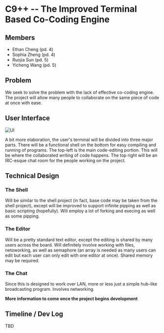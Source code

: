 # C9++ -- The Improved Terminal Based Co-Coding Engine

## Members
- Ethan Cheng (pd. 4)
- Sophia Zheng (pd. 4)
- Ruojia Sun (pd. 5)
- Yicheng Wang (pd. 5)

## Problem
We seek to solve the problem with the lack of effective co-coding engine. The
project will allow many people to collaborate on the same piece of code at once
with ease.

## User Interface
![UI](UI.png)

A bit more elaboration, the user's terminal will be divided into three major
parts. There will be a functional shell on the bottom for easy compiling and
running of programs. The top-left is the main code-editing portion. This will be
where the collaborated writing of code happens. The top right will be an
IRC-esque chat room for the people working on the project.

## Technical Design
### The Shell
Will be similar to the shell project (in fact, base code may be taken from the
shell project), except will be improved to support infinite pipping as well as
basic scripting (hopefully). Will employ a lot of forking and execing as well as
some pipping.

### The Editor
Will be a pretty standard text editor, except the editing is shared by many
users across the board. Will definitely involve working with files, netoworking, 
as well as semaphore (an array is needed as many users can edit but each user can
only edit with one editor at once). Shared memory may be required.

### The Chat
Since this is designed to work over LAN, more or less just a simple hub-like
broadcasting program. Involves networking.

**More information to come once the project begins development**

## Timeline / Dev Log
TBD
